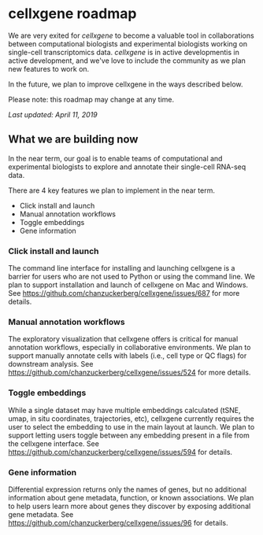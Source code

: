 # cellxgene roadmap

We are very exited for _cellxgene_ to become a valuable tool in collaborations
between computational biologists and experimental biologists working on
single-cell transcriptomics data. _cellxgene_ is in active developmentis in
active development, and we've love to include the community as we plan new
features to work on.

In the future, we plan to improve cellxgene in the ways described below.

Please note: this roadmap may change at any time.

*Last updated: April 11, 2019*

## What we are building now

In the near term, our goal is to enable teams of computational and experimental
biologists to explore and annotate their single-cell RNA-seq data.

There are 4 key features we plan to implement in the near term.

- Click install and launch
- Manual annotation workflows
- Toggle embeddings
- Gene information

### Click install and launch

The command line interface for installing and launching cellxgene is a barrier
for users who are not used to Python or using the command line. We plan to
support installation and launch of cellxgene on Mac and Windows. See
https://github.com/chanzuckerberg/cellxgene/issues/687 for more details.

### Manual annotation workflows

The exploratory visualization that cellxgene offers is critical for manual
annotation workflows, especially in collaborative environments. We plan to
support manually annotate cells with labels (i.e., cell type or QC flags) for
downstream analysis. See https://github.com/chanzuckerberg/cellxgene/issues/524
for more details.

### Toggle embeddings

While a single dataset may have multiple embeddings calculated (tSNE, umap, in
situ coordinates, trajectories, etc), cellxgene currently requires the user to select the
embedding to use in the main layout at launch. We plan to support letting users
toggle between any embedding present in a file from the cellxgene interface.
See https://github.com/chanzuckerberg/cellxgene/issues/594 for details.

### Gene information

Differential expression returns only the names of genes, but no additional information
about gene metadata, function, or known associations. We plan to help users learn
more about genes they discover by exposing additional gene metadata. See
https://github.com/chanzuckerberg/cellxgene/issues/96 for details.
